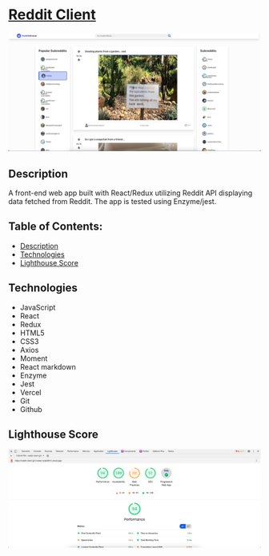 # [Reddit Client](https://linktoproject)

![Porject screenshot](./public/images/project-img.png)

## Description

A front-end web app built with React/Redux utilizing Reddit API displaying data fetched from Reddit.
The app is tested using Enzyme/jest.

## Table of Contents:

- [Description](#description)
- [Technologies](#technologies)
- [Lighthouse Score](#lighthouse-score)

## Technologies

- JavaScript
- React
- Redux
- HTML5
- CSS3
- Axios
- Moment
- React markdown
- Enzyme
- Jest
- Vercel
- Git
- Github

## Lighthouse Score

![lighthouse-score](/public/images/lighthouse-score.png)
